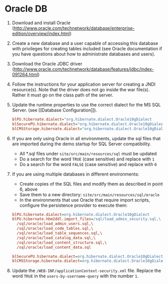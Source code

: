# Oracle DB

1. Download and install Oracle (http://www.oracle.com/technetwork/database/enterprise-edition/overview/index.html)

2. Create a new database and a user capable of accessing this database with privileges for creating tables included (see Oracle documentation if you have questions about how to administrate databases and users).

3. Download the Oracle JDBC driver (http://www.oracle.com/technetwork/database/features/jdbc/index-091264.html)

4. Follow the instructions for your application server for creating a JNDI resource(s). Note that the driver does not go inside the war file(s). Rather it must go on the class path of the server.

5. Update the runtime properties to use the correct dialect for the MS SQL Server. (see [[Database Configuration]]).

    ```ini
    blPU.hibernate.dialect="org.hibernate.dialect.Oracle10gDialect
    blSecurePU.hibernate.dialect="org.hibernate.dialect.Oracle10gDialect
    blCMSStorage.hibernate.dialect="org.hibernate.dialect.Oracle10gDialect
    ```

6. If you are only using Oracle in all environments, update the sql files that are imported during the demo startup for SQL Server compatibility.
    - All \*.sql files under `site/src/main/resources/sql` must be updated
    - Do a search for the word `TRUE` (case sensitive) and replace with `1`
    - Do a search for the word `FALSE` (case sensitive) and replace with `0`

7. If you are using multiple databases in different environments:
    - Create copies of the SQL files and modify them as described in point 6, above
    - Save them to a new directory: `site/src/main/resources/sql/oracle`
    - In the environments that use Oracle that require import scripts, configure the persistence provider to execute them:

    ```ini
    blPU.hibernate.dialect=org.hibernate.dialect.Oracle10gDialect
    blPU.hibernate.hbm2ddl.import_files=/sql/load_admin_security.sql,\
      /sql/oracle/load_admin_users.sql,\
      /sql/oracle/load_code_tables.sql,\
      /sql/oracle/load_table_sequences.sql,\
      /sql/oracle/load_catalog_data.sql,\
      /sql/oracle/load_content_structure.sql,\
      /sql/oracle/load_content_data.sql

    blSecurePU.hibernate.dialect=org.hibernate.dialect.Oracle10gDialect
    blCMSStorage.hibernate.dialect=org.hibernate.dialect.Oracle10gDialect
    ```

8. Update the `/WEB-INF/applicationContext-security.xml` file.   Replace the word `TRUE` in the `users-by-username-query` with the number `1`.
